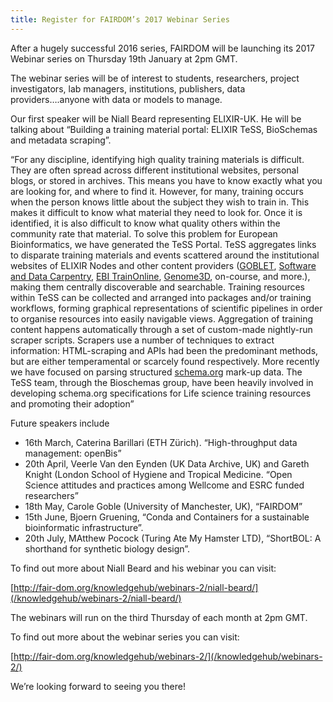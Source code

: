 ```yaml
---
title: Register for FAIRDOM’s 2017 Webinar Series
---
```


After a hugely successful 2016 series, FAIRDOM will be launching its 2017 Webinar series on Thursday 19th January at 2pm GMT.

The webinar series will be of interest to students, researchers, project investigators, lab managers, institutions, publishers, data providers….anyone with data or models to manage.

Our first speaker will be Niall Beard representing ELIXIR-UK. 
He will be talking about “Building a training material portal: ELIXIR TeSS, BioSchemas and metadata scraping”. 

“For any discipline, identifying high quality training materials is difficult. 
They are often spread across different institutional websites, personal blogs, or stored in archives. 
This means you have to know exactly what you are looking for, and where to find it. 
However, for many, training occurs when the person knows little about the subject they wish to train in. 
This makes it difficult to know what material they need to look for. 
Once it is identified, it is also difficult to know what quality others within the community rate that material. 
To solve this problem for European Bioinformatics, we have generated the TeSS Portal. 
TeSS aggregates links to disparate training materials and events scattered around the institutional websites of ELIXIR Nodes and other content providers 
([GOBLET](http://mygoblet.org/training-portal), 
[Software and Data Carpentry](http://www.elixir-uk.org/elixir-uk-training-sectors/sectors/software-and-data-carpentry), 
[EBI TrainOnline](http://www.ebi.ac.uk/training/online/), 
[Genome3D](https://www.ncbi.nlm.nih.gov/pubmed/23203986), on-course, and more.), making them centrally discoverable and searchable. 
Training resources within TeSS can be collected and arranged into packages and/or training workflows, 
forming graphical representations of scientific pipelines in order to organise resources into easily navigable views. 
Aggregation of training content happens automatically through a set of custom-made nightly-run scraper scripts. 
Scrapers use a number of techniques to extract information: HTML-scraping and APIs had been the predominant methods, 
but are either temperamental or scarcely found respectively. More recently we have focused on parsing structured [schema.org](http://schema.org/) mark-up data. 
The TeSS team, through the Bioschemas group, have been heavily involved in developing schema.org specifications for Life science training resources and promoting their adoption”

Future speakers include

* 16th March, Caterina Barillari (ETH Zürich). “High-throughput data management: openBis”
* 20th April, Veerle Van den Eynden (UK Data Archive, UK) and Gareth Knight (London School of Hygiene and Tropical Medicine. “Open Science attitudes and practices among Wellcome and ESRC funded researchers”
* 18th May, Carole Goble (University of Manchester, UK), “FAIRDOM”
* 15th June, Bjoern Gruening, “Conda and Containers for a sustainable bioinformatic infrastructure”.
* 20th July, MAtthew Pocock (Turing Ate My Hamster LTD), “ShortBOL: A shorthand for synthetic biology design”.



To find out more about Niall Beard and his webinar you can visit:

[http://fair-dom.org/knowledgehub/webinars-2/niall-beard/](/knowledgehub/webinars-2/niall-beard/)

The webinars will run on the third Thursday of each month at 2pm GMT. 

To find out more about the webinar series you can visit:

[http://fair-dom.org/knowledgehub/webinars-2/](/knowledgehub/webinars-2/)

We’re looking forward to seeing you there!